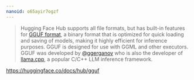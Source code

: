 ```yaml
---
nanoid: o65ayir7ogzf
---
```

> Hugging Face Hub supports all file formats, but has built-in features for [GGUF format](https://github.com/ggerganov/ggml/blob/master/docs/gguf.md), a binary format that is optimized for quick loading and saving of models, making it highly efficient for inference purposes. GGUF is designed for use with GGML and other executors. GGUF was developed by [@ggerganov](https://huggingface.co/ggerganov) who is also the developer of [llama.cpp](https://github.com/ggerganov/llama.cpp), a popular C/C++ LLM inference framework.

https://huggingface.co/docs/hub/gguf
